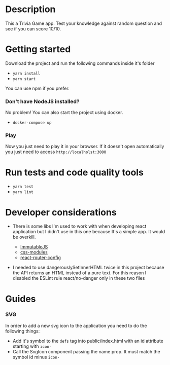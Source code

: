# Description
This a Trivia Game app. Test your knowledge against random question and see if you can
score 10/10.

# Getting started
Download the project and run the following commands inside it's folder

* `yarn install`
* `yarn start`

You can use npm if you prefer.

### Don't have NodeJS installed?
No problem! You can also start the project using docker.

* `docker-compose up`

### Play
Now you just need to play it in your browser. If it doesn't open automatically you just need to access
`http://localholst:3000`

# Run tests and code quality tools

* `yarn test`
* `yarn lint`

# Developer considerations
* There is some libs I'm used to work with when developing react application but I didn't
use in this one because It's a simple app. It would be overkill.
  * [ImmutableJS](https://immutable-js.github.io/immutable-js/)
  * [css-modules](https://github.com/css-modules/css-modules)
  * [react-router-config](https://github.com/ReactTraining/react-router/tree/master/packages/react-router-config)

* I needed to use dangerouslySetInnerHTML twice in this project because the API returns
an HTML instead of a pure text. For this reason I disabled the ESLint rule react/no-danger
only in these two files

# Guides

### SVG
In order to add a new svg icon to the application you need to do the following things:
* Add it's symbol to the `defs` tag into public/index.html with an id attribute starting with `icon-`
* Call the SvgIcon component passing the name prop. It must match the symbol id minus `icon-`
